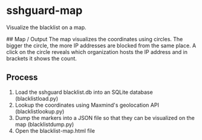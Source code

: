 # sshguard-map
Visualize the blacklist on a map.

## Map / Output
The map visualizes the coordinates using circles. The bigger the circle, the more IP addresses are blocked from the same place. A click on the circle reveals which organization hosts the IP address and in brackets it shows the count.

## Process
1. Load the sshguard blacklist.db into an SQLite database (blacklistload.py)
2. Lookup the coordinates using Maxmind's geolocation API (blacklistlookup.py)
3. Dump the markers into a JSON file so that they can be visualized on the map (blacklistdump.py)
4. Open the blacklist-map.html file
